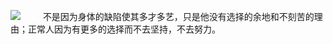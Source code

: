 
![](https://i.bmp.ovh/imgs/2019/04/411d2fe54b037ae5.jpg)
&emsp;&emsp; 不是因为身体的缺陷使其多才多艺，只是他没有选择的余地和不刻苦的理由；正常人因为有更多的选择而不去坚持，不去努力。